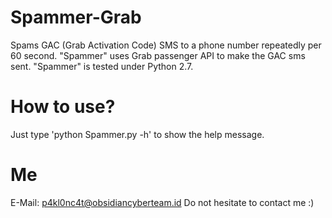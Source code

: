 # Spammer-Grab
Spams GAC (Grab Activation Code) SMS to a phone number repeatedly per 60 second. "Spammer" uses Grab passenger API to make the GAC sms sent. "Spammer" is tested under Python 2.7.
# How to use?
Just type 'python Spammer.py -h' to show the help message.
# Me
E-Mail: p4kl0nc4t@obsidiancyberteam.id
Do not hesitate to contact me :)

